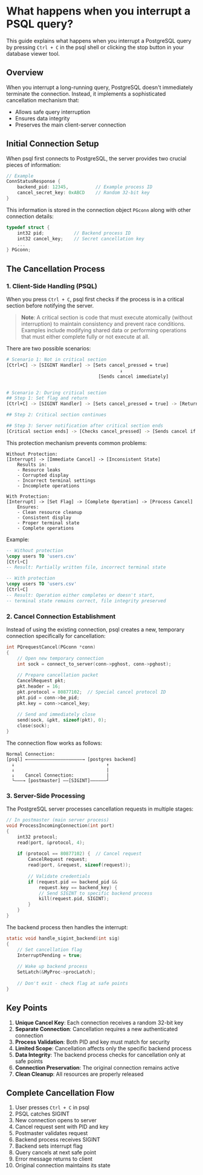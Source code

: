 # What happens when you interrupt a PSQL query?

This guide explains what happens when you interrupt a PostgreSQL query by pressing `Ctrl + C` in the psql shell or clicking the stop button in your database viewer tool.

## Overview

When you interrupt a long-running query, PostgreSQL doesn't immediately terminate the connection. Instead, it implements a sophisticated cancellation mechanism that:
- Allows safe query interruption
- Ensures data integrity
- Preserves the main client-server connection

## Initial Connection Setup

When psql first connects to PostgreSQL, the server provides two crucial pieces of information:

```c
// Example
ConnStatusResponse {
    backend_pid: 12345,          // Example process ID
    cancel_secret_key: 0xABCD    // Random 32-bit key
}
```

This information is stored in the connection object `PGconn` along with other connection details:

```c
typedef struct {
    int32 pid;           // Backend process ID
    int32 cancel_key;    // Secret cancellation key
    ...
} PGconn;
```

## The Cancellation Process

### 1. Client-Side Handling (PSQL)

When you press `Ctrl + C`, psql first checks if the process is in a critical section before notifying the server.

> **Note**: A critical section is code that must execute atomically (without interruption) to maintain consistency and prevent race conditions. Examples include modifying shared data or performing operations that must either complete fully or not execute at all.

There are two possible scenarios:

```sh
# Scenario 1: Not in critical section
[Ctrl+C] -> [SIGINT Handler] -> [Sets cancel_pressed = true] 
                                          ↓
                                  [Sends cancel immediately]


# Scenario 2: During critical section
## Step 1: Set flag and return
[Ctrl+C] -> [SIGINT Handler] -> [Sets cancel_pressed = true] -> [Returns immediately]

## Step 2: Critical section continues

## Step 3: Server notification after critical section ends
[Critical section ends] -> [Checks cancel_pressed] -> [Sends cancel if flag was set]
```

This protection mechanism prevents common problems:
```
Without Protection:
[Interrupt] -> [Immediate Cancel] -> [Inconsistent State]
    Results in:
    - Resource leaks
    - Corrupted display
    - Incorrect terminal settings
    - Incomplete operations

With Protection:
[Interrupt] -> [Set Flag] -> [Complete Operation] -> [Process Cancel]
    Ensures:
    - Clean resource cleanup
    - Consistent display
    - Proper terminal state
    - Complete operations
```

Example:
```sql
-- Without protection
\copy users TO 'users.csv'
[Ctrl+C]
-- Result: Partially written file, incorrect terminal state

-- With protection
\copy users TO 'users.csv'
[Ctrl+C]
-- Result: Operation either completes or doesn't start,
-- terminal state remains correct, file integrity preserved
```

### 2. Cancel Connection Establishment

Instead of using the existing connection, psql creates a new, temporary connection specifically for cancellation:

```c
int PQrequestCancel(PGconn *conn)
{
    // Open new temporary connection
    int sock = connect_to_server(conn->pghost, conn->pghost);
    
    // Prepare cancellation packet
    CancelRequest pkt;
    pkt.header = 16;
    pkt.protocol = 80877102;  // Special cancel protocol ID
    pkt.pid = conn->be_pid;
    pkt.key = conn->cancel_key;
    
    // Send and immediately close
    send(sock, &pkt, sizeof(pkt), 0);
    close(sock);
}
```

The connection flow works as follows:

```
Normal Connection:
[psql] ←————————————————————→ [postgres backend]
  ↓                                  ↑
  ↓                                  |
  ↓    Cancel Connection:            |
  └———→ [postmaster] ——[SIGINT]——————┘
```

### 3. Server-Side Processing

The PostgreSQL server processes cancellation requests in multiple stages:

```c
// In postmaster (main server process)
void ProcessIncomingConnection(int port)
{
    int32 protocol;
    read(port, &protocol, 4);
    
    if (protocol == 80877102) {  // Cancel request
        CancelRequest request;
        read(port, &request, sizeof(request));
        
        // Validate credentials
        if (request.pid == backend_pid &&
            request.key == backend_key) {
            // Send SIGINT to specific backend process
            kill(request.pid, SIGINT);
        }
    }
}
```

The backend process then handles the interrupt:

```c
static void handle_sigint_backend(int sig)
{
    // Set cancellation flag
    InterruptPending = true;
    
    // Wake up backend process
    SetLatch(&MyProc->procLatch);
    
    // Don't exit - check flag at safe points
}
```

## Key Points

1. **Unique Cancel Key**: Each connection receives a random 32-bit key
2. **Separate Connection**: Cancellation requires a new authenticated connection
3. **Process Validation**: Both PID and key must match for security
4. **Limited Scope**: Cancellation affects only the specific backend process
5. **Data Integrity**: The backend process checks for cancellation only at safe points
6. **Connection Preservation**: The original connection remains active
7. **Clean Cleanup**: All resources are properly released

## Complete Cancellation Flow

1. User presses `Ctrl + C` in psql
2. PSQL catches SIGINT
3. New connection opens to server
4. Cancel request sent with PID and key
5. Postmaster validates request
6. Backend process receives SIGINT
7. Backend sets interrupt flag
8. Query cancels at next safe point
9. Error message returns to client
10. Original connection maintains its state